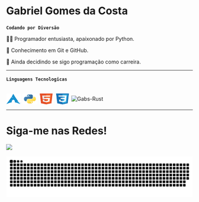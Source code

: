 # Gabriel Gomes da Costa
**`Codando por Diversão`**
<p>
  👨‍💻 Programador entusiasta, apaixonado por Python. 
</p>
<p>  
  📌 Conhecimento em Git e GitHub. 
</p>
<p>
🎯 Ainda decidindo se sigo programação como carreira. 
</p>
  <hr>

 **`Linguagens Tecnologicas`**

<div style="display: inline_block"><br>

  <img align="center" alt="Gabs-Arch" height="30" width="40" src="https://raw.githubusercontent.com/devicons/devicon/master/icons/archlinux/archlinux-original.svg">
  <img align="center" alt="Gabs-Python" height="30" width="40" src="https://raw.githubusercontent.com/devicons/devicon/master/icons/python/python-original.svg">
  <img align="center" alt="Gabs-HTML" height="30" width="40" src="https://raw.githubusercontent.com/devicons/devicon/master/icons/html5/html5-original.svg">
  <img align="center" alt="Gabs-CSS" height="30" width="40" src="https://raw.githubusercontent.com/devicons/devicon/master/icons/css3/css3-original.svg">
  <img align="center" alt="Gabs-Rust" height="30" width="40" src="[https://raw.githubusercontent.com/devicons/devicon/master/icons/rust/rust-original.svg](https://camo.githubusercontent.com/77d4f66253ebc1221af605ae529963005dccc28d84198ea7c17010dfc7facf9f/68747470733a2f2f7777772e72757374616365616e2e6e65742f6173736574732f72757374616365616e2d6f7269672d6e6f736861646f772e737667)">
  
</div>

<hr>

<h1>Siga-me nas Redes!</h1>

  <div> 
    
  <a href="https://www.instagram.com/eogabzz/" target="_blank"><img src="https://img.shields.io/badge/-Instagram-%23E4405F?style=for-the-badge&logo=instagram&logoColor=white" target="_blank"></a>

</div>

<picture align="center">
  <source media="(prefers-color-scheme: dark)" srcset="https://raw.githubusercontent.com/mari4souza/mari4souza/output/github-contribution-grid-snake-dark.svg">
  <source media="(prefers-color-scheme: light)" srcset="https://raw.githubusercontent.com/mari4souza/mari4souza/output/github-contribution-grid-snake-dark.svg">
  <img align="center" alt="github contribution grid snake animation" src="https://raw.githubusercontent.com/mari4souza/mari4souza/output/github-contribution-grid-snake.svg">
</picture>
<br>
<br>
<br>
